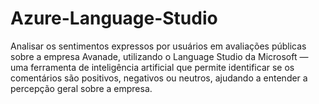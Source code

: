 # Azure-Language-Studio
Analisar os sentimentos expressos por usuários em avaliações públicas sobre a empresa Avanade, utilizando o Language Studio da Microsoft — uma ferramenta de inteligência artificial que permite identificar se os comentários são positivos, negativos ou neutros, ajudando a entender a percepção geral sobre a empresa.
